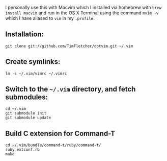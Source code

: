 I personally use this with Macvim which I installed via homebrew with `brew install macvim` and run in the OS X Terminal using the command `mvim -v` which I have aliased to `vim` in my `.profile`.

## Installation:

    git clone git://github.com/TimFletcher/dotvim.git ~/.vim

## Create symlinks:

    ln -s ~/.vim/vimrc ~/.vimrc

## Switch to the `~/.vim` directory, and fetch submodules:

    cd ~/.vim
    git submodule init
    git submodule update

## Build C extension for Command-T

    cd ~/.vim/bundle/command-t/ruby/command-t/
    ruby extconf.rb
    make
